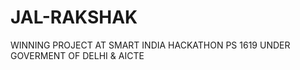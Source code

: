 # JAL-RAKSHAK
WINNING PROJECT AT SMART INDIA HACKATHON PS 1619 UNDER GOVERMENT OF DELHI &amp; AICTE
